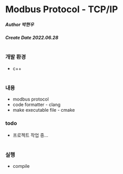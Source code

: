 # Modbus Protocol - TCP/IP
##### Author 박현우
##### Create Date 2022.06.28
#
### 개발 환경
* c++
#
### 내용
* modbus protocol
* code formatter - clang
* make executable file - cmake 
### todo
* 프로젝트 작업 중...
#
### 실행
* compile
